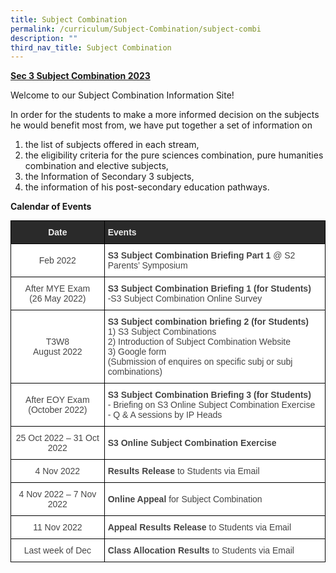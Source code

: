 ```yaml
---
title: Subject Combination
permalink: /curriculum/Subject-Combination/subject-combi
description: ""
third_nav_title: Subject Combination
---
```

<strong><u>Sec 3 Subject Combination 2023</u></strong>

Welcome to our Subject Combination Information Site!

In order for the students to make a more informed decision on the subjects he would benefit most from, we have put together a set of information on 

1) the list of subjects offered in each stream, 
2) the eligibility criteria for the pure sciences combination, pure humanities combination and elective subjects,
3) the Information of Secondary 3 subjects,
4) the information of his post-secondary education pathways.

**Calendar of Events**

<style type="text/css">
.tg  {border-collapse:collapse;border-spacing:0;margin:0px auto;}
.tg td{border-color:black;border-style:solid;border-width:1px;font-family:Arial, sans-serif;font-size:14px;
  overflow:hidden;padding:10px 5px;word-break:normal;}
.tg th{border-color:black;border-style:solid;border-width:1px;font-family:Arial, sans-serif;font-size:14px;
  font-weight:normal;overflow:hidden;padding:10px 5px;word-break:normal;}
.tg .tg-ncov{background-color:#FFF;color:#454545;text-align:center;vertical-align:middle}
.tg .tg-2705{background-color:#2A2A2A;color:#EEE;font-weight:bold;text-align:center;vertical-align:middle}
.tg .tg-mmvt{background-color:#2A2A2A;color:#EEE;font-weight:bold;text-align:left;vertical-align:middle}
.tg .tg-sdzj{background-color:#FFF;color:#454545;text-align:left;vertical-align:middle}
</style>
<table class="tg">
<tbody>
  <tr>
    <td class="tg-2705"><span style="color:#EEE;background-color:#2A2A2A">Date</span></td>
    <td class="tg-mmvt"><span style="color:#EEE;background-color:#2A2A2A">Events</span></td>
  </tr>
  <tr>
    <td class="tg-ncov">Feb 2022</td>
		<td class="tg-sdzj"><strong>S3 Subject Combination Briefing Part 1</strong> @ S2 Parents’ Symposium</td>
  </tr>
  <tr>
    <td class="tg-ncov">After MYE Exam<br>(26 May 2022)</td>
    <td class="tg-sdzj"><strong>S3 Subject Combination Briefing 1 (for Students)</strong><br><span style="background-color:initial">-S3 Subject Combination Online Survey</span></td>
  </tr>
  <tr>
    <td class="tg-ncov">T3W8<br>August 2022 </td>
    <td class="tg-sdzj"><strong>S3 Subject combination briefing 2 (for Students)</strong><br>1) S3 Subject Combinations <br>2) Introduction of Subject Combination Website<br>3) Google form <br>(Submission of enquires on specific subj or subj combinations)</td>
  </tr>
  <tr>
    <td class="tg-ncov"> After EOY Exam<br>(October 2022)</td>
    <td class="tg-sdzj"><strong>S3 Subject Combination Briefing 3 (for Students)</strong><br><span style="background-color:initial">- Briefing on S3 Online Subject Combination Exercise</span><br><span style="background-color:initial">- Q &amp; A sessions by IP Heads </span></td>
  </tr>
  <tr>
    <td class="tg-ncov"> 25 Oct 2022 – 31 Oct 2022</td>
    <td class="tg-sdzj"><strong>S3 Online Subject Combination Exercise</strong></td>
  </tr>
  <tr>
    <td class="tg-ncov">4 Nov 2022</td>
    <td class="tg-sdzj"><strong>Results Release</strong> to Students via Email </td>
  </tr>
  <tr>
    <td class="tg-ncov"> 4 Nov 2022 – 7 Nov 2022</td>
    <td class="tg-sdzj"><strong>Online Appeal</strong> for Subject Combination </td>
  </tr>
  <tr>
    <td class="tg-ncov"> 11 Nov 2022</td>
    <td class="tg-sdzj"><strong>Appeal Results Release</strong> to Students via Email </td>
  </tr>
  <tr>
    <td class="tg-ncov">Last week of Dec </td>
    <td class="tg-sdzj"><strong>Class Allocation Results</strong> to Students via Email </td>
  </tr>
</tbody>
</table>
